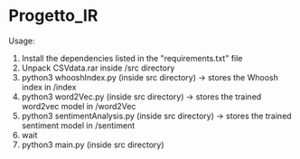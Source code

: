 # Progetto_IR

Usage:
1) Install the dependencies listed in the "requirements.txt" file
2) Unpack CSVdata.rar inside /src directory
3) python3 whooshIndex.py (inside src directory) -> stores the Whoosh index in /index
4) python3 word2Vec.py (inside src directory) -> stores the trained word2vec model in /word2Vec
5) python3 sentimentAnalysis.py (inside src directory) -> stores the trained sentiment model in /sentiment
5) wait 
6) python3 main.py (inside src directory)